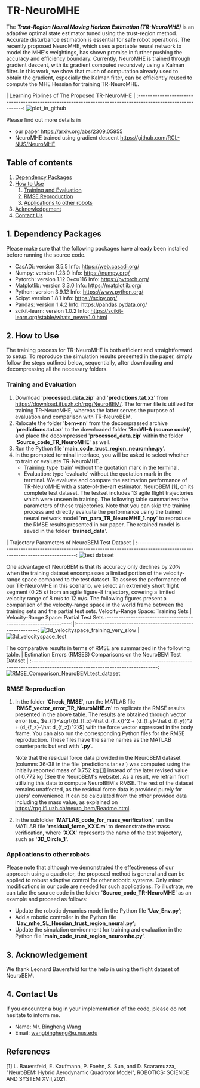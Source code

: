 # TR-NeuroMHE
The ***Trust-Region Neural Moving Horizon Estimation (TR-NeuroMHE)*** is an adaptive optimal state estimator tuned using the trust-region method. Accurate disturbance estimation is essential for safe robot operations. The recently proposed NeuroMHE, which uses a portable neural network to model the MHE's weightings, has shown promise in further pushing the accuracy and efficiency boundary. Currently, NeuroMHE is trained through gradient descent, with its gradient computed recursively using a Kalman filter. In this work, we show that much of computation already used to obtain the gradient, especially the Kalman filter, can be efficiently reused to compute the MHE Hessian for training TR-NeuroMHE.

|                                    Learning Piplines of The Proposed TR-NeuroMHE                                    |
:------------------------------------------------------------------------------------------------------------:
![plot_in_github](https://github.com/BinghengNUS/TR-NeuroMHE/assets/70559054/84707962-c0f2-40ac-ae6a-63287116c80c)

Please find out more details in 
   * our paper https://arxiv.org/abs/2309.05955
   * NeuroMHE trained using gradient descent https://github.com/RCL-NUS/NeuroMHE


## Table of contents
1. [Dependency Packages](#Dependency-Packages)
2. [How to Use](#How-to-Use)
      1. [Training and Evaluation](#Training-and-Evaluation)
      2. [RMSE Reproduction](#RMSE-Reproduction)
      3. [Applications to other robots](#Applications-to-other-robots)
3. [Acknowledgement](#Acknowledgement)
4. [Contact Us](#Contact-Us)

## 1. Dependency Packages
Please make sure that the following packages have already been installed before running the source code.
* CasADi: version 3.5.5 Info: https://web.casadi.org/
* Numpy: version 1.23.0 Info: https://numpy.org/
* Pytorch: version 1.12.0+cu116 Info: https://pytorch.org/
* Matplotlib: version 3.3.0 Info: https://matplotlib.org/
* Python: version 3.9.12 Info: https://www.python.org/
* Scipy: version 1.8.1 Info: https://scipy.org/
* Pandas: version 1.4.2 Info: https://pandas.pydata.org/
* scikit-learn: version 1.0.2 Info: https://scikit-learn.org/stable/whats_new/v1.0.html

## 2. How to Use
The training process for TR-NeuroMHE is both efficient and straightforward to setup. To reproduce the simulation results presented in the paper, simply follow the steps outlined below, sequentially, after downloading and decompressing all the necessary folders.

### Training and Evaluation
1. Download '**processed_data.zip**' and '**predictions.tat.xz**' from https://download.ifi.uzh.ch/rpg/NeuroBEM/. The former file is utilized for training TR-NeuroMHE, whereas the latter serves the purpose of evaluation and comparison with TR-NeuroBEM.
2. Relocate the folder '**bem+nn**' from the decomprassed archive '**predictions.tat.xz**' to the downloaded folder '**SecVII-A (source code)**', and place the decompressed '**processed_data.zip**' within the folder '**Source_code_TR_NeuroMHE**' as well.
3. Run the Python file '**main_code_trust_region_neuromhe.py**'.
4. In the prompted terminal interface, you will be asked to select whether to train or evaluate TR-NeuroMHE.
   * Training: type 'train' without the quotation mark in the terminal.
   * Evaluation: type 'evaluate' without the quotation mark in the terminal. We evaluate and compare the estimation performance of TR-NeuroMHE with a state-of-the-art estimator, NeuroBEM [[1]](#1), on its complete test dataset. The testset includes 13 agile flight trajectories which were unseen in training. The following table summarizes the parameters of these trajectories. Note that you can skip the training process and directly evaluate the performance using the trained neural network model '**nn_para_TR_NeuroMHE_1.npy**' to reproduce the RMSE results presented in our paper. The retained model is saved in the folder '**trained_data**'.
   
|                                         Trajectory Parameters of NeuroBEM Test Dataset                                           |
:----------------------------------------------------------------------------------------------------------------------------------:
![test dataset](https://github.com/RCL-NUS/NeuroMHE/assets/70559054/afbdc415-288b-4938-8bc9-7b18c59d6f40)

One advantage of NeuroBEM is that its accuracy only declines by 20% when the training dataset encompasses a limited portion of the velocity-range space compared to the test dataset. To assess the performance of our TR-NeuroMHE in this scenario, we select an extremely short flight segment (0.25 s) from an agile figure-8 trajectory, covering a limited velocity range of 8 m/s to 12 m/s. The following figures present a comparison of the velocity-range space in the world frame between the training sets and the partial test sets.
        Velocity-Range Space: Training Sets        |      Velocity-Range Space: Partial Test Sets
:---------------------------------------------------------------:|:--------------------------------------------------------------:
![3d_velocityspace_training_very_slow](https://github.com/BinghengNUS/TR-NeuroMHE/assets/70559054/eb1fbea7-e0da-4f13-b689-156bdd721c8b) | ![3d_velocityspace_test](https://github.com/BinghengNUS/TR-NeuroMHE/assets/70559054/96b4075b-8b4d-49a4-a432-2e5d5e8050d6)

The comparative results in terms of RMSE are summarized in the following table.
|                               Estimation Errors (RMSES) Comparisons on the NeuroBEM Test Dataset                                 |
:----------------------------------------------------------------------------------------------------------------------------------:
![RMSE_Comparison_NeuroBEM_test_dataset](https://github.com/BinghengNUS/TR-NeuroMHE/assets/70559054/0be22a1d-057a-4a20-83fb-a8701b1a8a57)



### RMSE Reproduction
1. In the folder '**Check_RMSE**', run the MATLAB file '**RMSE_vector_error_TR_NeuroMHE.m**' to replicate the RMSE results presented in the above table. The results are obtained through vector error (i.e., $e_{f}=\sqrt{(d_{f_x}-\hat d_{f_x})^2 + (d_{f_y}-\hat d_{f_y})^2 + (d_{f_z}-\hat d_{f_z})^2}$) with the force vector expressed in the body frame. You can also run the corresponding Python files for the RMSE reproduction. These files have the same names as the MATLAB counterparts but end with '**.py**'.

   Note that the residual force data provided in the NeuroBEM dataset (columns 36-38 in the file 'predictions.tar.xz') was computed using the initially reported mass of 0.752 kg [[1]](#1) instead of the later revised value of 0.772 kg (See the NeuroBEM's website). As a result, we refrain from utilizing this data to compute NeuroBEM's RMSE. The rest of the dataset remains unaffected, as the residual force data is provided purely for users' convenience. It can be calculated from the other provided data including the mass value, as explained on https://rpg.ifi.uzh.ch/neuro_bem/Readme.html.

2. In the subfolder '**MATLAB_code_for_mass_verification**', run the MATLAB file '**residual_force_XXX.m**' to demonstrate the mass verification, where '**XXX**' represents the name of the test trajectory, such as '**3D_Circle_1**'.


### Applications to other robots
Please note that although we demonstrated the effectiveness of our approach using a quadrotor, the proposed method is general and can be applied to robust adaptive control for other robotic systems. Only minor modifications in our code are needed for such applications. To illustrate, we can take the source code in the folder '**Source_code_TR-NeuroMHE**' as an example and proceed as follows:
   * Update the robotic dynamics model in the Python file '**Uav_Env.py**';
   * Add a robotic controller in the Python file '**Uav_mhe_SL_Hessian_trust_region_neural.py**';
   * Update the simulation environment for training and evaluation in the Python file '**main_code_trust_region_neuromhe.py**'.

## 3. Acknowledgement
We thank Leonard Bauersfeld for the help in using the flight dataset of NeuroBEM.

## 4. Contact Us
If you encounter a bug in your implementation of the code, please do not hesitate to inform me.
* Name: Mr. Bingheng Wang
* Email: wangbingheng@u.nus.edu

## References
<a id="1">[1]</a> 
L. Bauersfeld, E. Kaufmann, P. Foehn, S. Sun, and D. Scaramuzza, "NeuroBEM: Hybrid Aerodynamic Quadrotor Model", ROBOTICS: SCIENCE AND SYSTEM XVII,2021.
